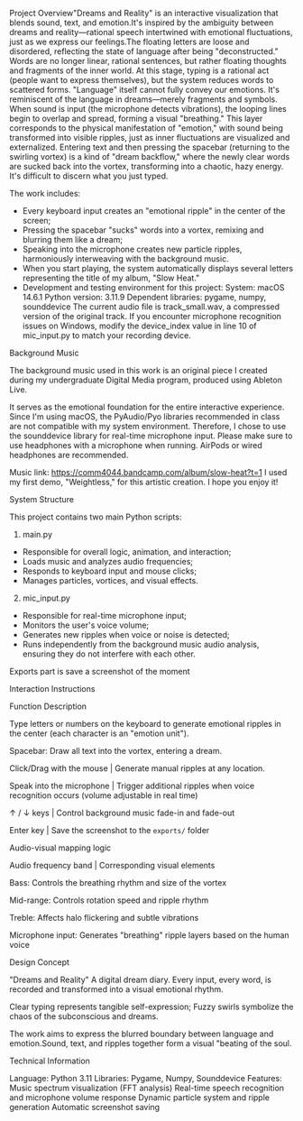 Project Overview"Dreams and Reality" is an interactive visualization that blends sound, text, and emotion.It's inspired by the ambiguity between dreams and reality—rational speech intertwined with emotional fluctuations, just as we express our feelings.The floating letters are loose and disordered, reflecting the state of language after being "deconstructed." Words are no longer linear, rational sentences, but rather floating thoughts and fragments of the inner world. At this stage, typing is a rational act (people want to express themselves), but the system reduces words to scattered forms. "Language" itself cannot fully convey our emotions. It's reminiscent of the language in dreams—merely fragments and symbols. When sound is input (the microphone detects vibrations), the looping lines begin to overlap and spread, forming a visual "breathing." This layer corresponds to the physical manifestation of "emotion," with sound being transformed into visible ripples, just as inner fluctuations are visualized and externalized. Entering text and then pressing the spacebar (returning to the swirling vortex) is a kind of "dream backflow," where the newly clear words are sucked back into the vortex, transforming into a chaotic, hazy energy. It's difficult to discern what you just typed.

The work includes:
- Every keyboard input creates an "emotional ripple" in the center of the screen;
- Pressing the spacebar "sucks" words into a vortex, remixing and blurring them like a dream;
- Speaking into the microphone creates new particle ripples, harmoniously interweaving with the background music.
- When you start playing, the system automatically displays several letters representing the title of my album, "Slow Heat."
- Development and testing environment for this project:
System: macOS 14.6.1
Python version: 3.11.9
Dependent libraries: pygame, numpy, sounddevice
The current audio file is track_small.wav, a compressed version of the original track.
If you encounter microphone recognition issues on Windows, modify the device_index value in line 10 of mic_input.py to match your recording device.

Background Music

The background music used in this work is an original piece I created during my undergraduate Digital Media program, produced using Ableton Live.

It serves as the emotional foundation for the entire interactive experience. Since I'm using macOS, the PyAudio/Pyo libraries recommended in class are not compatible with my system environment. Therefore, I chose to use the sounddevice library for real-time microphone input. Please make sure to use headphones with a microphone when running. AirPods or wired headphones are recommended.

Music link: https://comm4044.bandcamp.com/album/slow-heat?t=1
I used my first demo, "Weightless," for this artistic creation. I hope you enjoy it!

System Structure

This project contains two main Python scripts:

1. main.py
- Responsible for overall logic, animation, and interaction;
- Loads music and analyzes audio frequencies;
- Responds to keyboard input and mouse clicks;
- Manages particles, vortices, and visual effects.

2. mic_input.py
- Responsible for real-time microphone input;
- Monitors the user's voice volume;
- Generates new ripples when voice or noise is detected;
- Runs independently from the background music audio analysis, ensuring they do not interfere with each other.

Exports part is save a screenshot of the moment

Interaction Instructions

Function Description

Type letters or numbers on the keyboard to generate emotional ripples in the center (each character is an "emotion unit").

Spacebar: Draw all text into the vortex, entering a dream.

Click/Drag with the mouse | Generate manual ripples at any location.

Speak into the microphone | Trigger additional ripples when voice recognition occurs (volume adjustable in real time)

↑ / ↓ keys | Control background music fade-in and fade-out

Enter key | Save the screenshot to the `exports/` folder

Audio-visual mapping logic

Audio frequency band | Corresponding visual elements

Bass: Controls the breathing rhythm and size of the vortex

Mid-range: Controls rotation speed and ripple rhythm

Treble: Affects halo flickering and subtle vibrations

Microphone input: Generates "breathing" ripple layers based on the human voice

Design Concept

"Dreams and Reality" A digital dream diary. Every input, every word, is recorded and transformed into a visual emotional rhythm.

Clear typing represents tangible self-expression;
Fuzzy swirls symbolize the chaos of the subconscious and dreams.

The work aims to express the blurred boundary between language and emotion.Sound, text, and ripples together form a visual "beating of the soul.



Technical Information

Language: Python 3.11
Libraries: Pygame, Numpy, Sounddevice
Features:
Music spectrum visualization (FFT analysis)
Real-time speech recognition and microphone volume response
Dynamic particle system and ripple generation
Automatic screenshot saving



